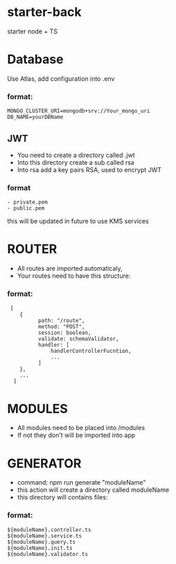 # starter-back
starter node + TS

# Database
  Use Atlas, add configuration into .env
  ### format:
    MONGO_CLUSTER_URI=mongodb+srv://Your_mongo_uri
    DB_NAME=yourDBName

## JWT
  - You need to create a directory called .jwt
  - Into this directory create a sub called rsa
  - Into rsa add a key pairs RSA, used to encrypt JWT
  ### format
    - private.pem
    - public.pem
 this will be updated in future to use KMS services

# ROUTER
  - All routes are imported automaticaly,
  - Your routes need to have this structure:
   ### format:
     [
        {
              path: "/route",
              method: "POST",
              session: boolean,
              validate: schemaValidator,
              handler: [
                  handlerControllerFucntion,
                  ...
              ]
        },
        ...
      ]

# MODULES
  - All modules need to be placed into /modules
  - If not they don't will be imported into app
  
# GENERATOR
  - command: npm run generate "moduleName"
  - this action will create a directory called moduleName
  - this directory will contains files:
  ### format:
    ${moduleName}.controller.ts
    ${moduleName}.service.ts
    ${moduleName}.query.ts
    ${moduleName}.init.ts
    ${moduleName}.validator.ts

